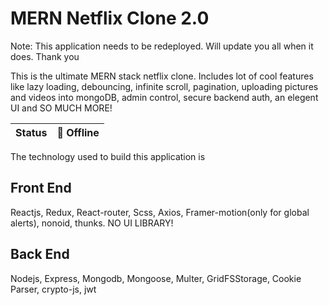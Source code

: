 # MERN Netflix Clone 2.0

Note: This application needs to be redeployed. Will update you all when it does. Thank you

This is the ultimate MERN stack netflix clone. Includes lot of cool features like lazy loading, debouncing, infinite scroll, pagination, uploading pictures and videos into mongoDB, admin control, secure backend auth, an elegent UI and SO MUCH MORE!

| Status | 🔴 Offline |
| :----- | :------------ |

The technology used to build this application is

## Front End

Reactjs, Redux, React-router, Scss, Axios, Framer-motion(only for global alerts), nonoid, thunks. NO UI LIBRARY!

## Back End

Nodejs, Express, Mongodb, Mongoose, Multer, GridFSStorage,
Cookie Parser, crypto-js, jwt
